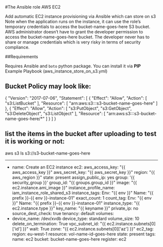 #The Ansible role AWS EC2

Add automatic EC2 instance provisioning via Ansible which can store on s3
Note when the application runs on the instance, it can use the role’s temporary credentials to access the bucket-name-goes-here S3 bucket. AWS administrator doesn’t have to grant the developer permission to access the bucket-name-goes-here bucket. The developer never has to share or manage credentials which is very risky in terms of security  compliance.

##Requirements

Requires Ansible and `boto` python package. You can install it via **PIP**
Example Playbook (aws_instance_store_on_s3.yml)

## Bucket Policy may look like:

{
"Version": "2017-07-06",
"Statement": [
{
"Effect": "Allow",
"Action": [
"s3:ListBucket"
],
"Resource": [
"arn:aws:s3:::s3-bucket-name-goes-here"
]
},
{
"Effect": "Allow",
"Action": [
"s3:PutObject",
"s3:GetObject",
"s3:DeleteObject",
"s3:ListObject"
],
"Resource": [
"arn:aws:s3:::s3-bucket-name-goes-here/*"
]
}
]
}


## list the items in the bucket after uploading to test it is working or not:

aws s3 ls s3://s3-bucket-name-goes-here

----------------

- name: Create an EC2 instance
ec2:
aws_access_key: "{{ aws_access_key }}"
aws_secret_key: "{{ aws_secret_key }}"
region: "{{ aws_region }}"
state: present
assign_public_ip: yes
group: '{{ security_group }}'
group_id: "{{ groups.group_id }}"
image: "{{ ec2.instance.ami_image }}"
instance_profile_name: iam_instance_role_shared_s3
instance_tags:
Env: "{{ env }}"
Name: "{{ prefix }}-{{ env }}-instance-01"
exact_count: 1
count_tag: 
Env: "{{ env }}"
Name: "{{ prefix }}-{{ env }}-instance-01"
instance_type: "{{ ec2.instance.type }}"
key_name: "{{ keyname }}"
private_ip: no
source_dest_check: true
tenancy: default
volumes:
- device_name: /dev/xvdb
device_type: standard
volume_size: 10
delete_on_termination: True
vpc_subnet_id: "{{ ec2.instance.subnets[0]['id'] }}"
wait: True
zone: "{{ ec2.instance.subnets[0]['az'] }}"
ec2_tag:
region: eu-west-1
resource: vol-name-id-goes-here
state: present
tags:
name: ec2
bucket: bucket-name-goes-here
register: ec2
